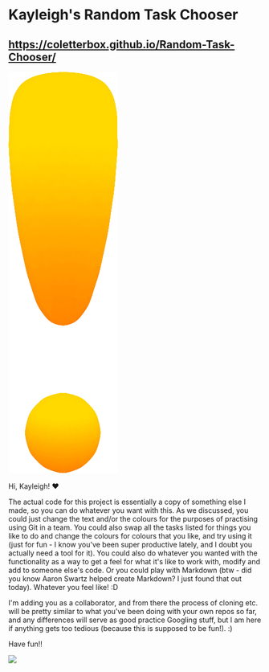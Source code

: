 # Kayleigh's Random Task Chooser

## https://coletterbox.github.io/Random-Task-Chooser/

![](WoW-quest-marker-transparent.png)

Hi, Kayleigh! :hearts:

The actual code for this project is essentially a copy of something else I made, so you can do whatever you want with this. As we discussed, you could just change the text and/or the colours for the purposes of practising using Git in a team. You could also swap all the tasks listed for things you like to do and change the colours for colours that you like, and try using it (just for fun - I know you've been super productive lately, and I doubt you actually need a tool for it). You could also do whatever you wanted with the functionality as a way to get a feel for what it's like to work with, modify and add to someone else's code. Or you could play with Markdown (btw - did you know Aaron Swartz helped create Markdown? I just found that out today). Whatever you feel like! :D

I'm adding you as a collaborator, and from there the process of cloning etc. will be pretty similar to what you've been doing with your own repos so far, and any differences will serve as good practice Googling stuff, but I am here if anything gets too tedious (because this is supposed to be fun!). :)

Have fun!!

![](https://media.giphy.com/media/wtlo7Hr4YIbQs/giphy.gif)
